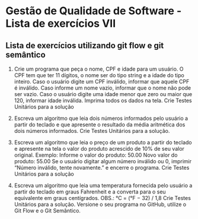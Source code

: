# Gestão de Qualidade de Software - Lista de exercícios VII

## Lista de exercícios utilizando git flow e git semântico


1. Crie um programa que peça o nome, CPF e idade para um usuário.
O CPF tem que ter 11 dígitos, o nome ser do tipo string e a idade do tipo
inteiro.
Caso o usuário digite um CPF inválido, informar que aquele CPF é inválido.
Caso informe um nome vazio, informar que o nome não pode ser vazio.
Caso o usuário digite uma idade menor que zero ou maior que 120, informar
idade inválida.
Imprima todos os dados na tela.
Crie Testes Unitários para a solução

2. Escreva um algoritmo que leia dois números informados pelo usuário a
partir do teclado e que apresente o resultado da média aritmética dos dois
números informados.
Crie Testes Unitários para a solução.

3. Escreva um algoritmo que leia o preço de um produto a partir do teclado e
apresente na tela o valor do produto acrescido de 10% de seu valor original.
Exemplo:
Informe o valor do produto: 50.00
Novo valor do produto: 55.00
Se o usuário digitar algum número inválido ou 0, imprimir
“Número inválido, tente novamente.” e encerre o programa.
Crie Testes Unitários para a solução

4. Escreva um algoritmo que leia uma temperatura fornecida pelo usuário a
partir do teclado em graus Fahrenheit e a converta para o seu equivalente em
graus centígrados. OBS.: °C = (°F − 32) / 1,8
Crie Testes Unitários para a solução.
Versione o seu programa no GitHub, utilize o Git Flow e o Git Semântico.

